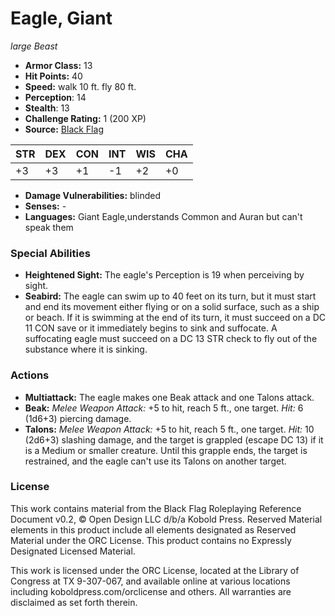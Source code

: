 # Eagle, Giant

*large* *Beast*

- **Armor Class:** 13
- **Hit Points:** 40 
- **Speed:** walk 10 ft. fly 80 ft.
- **Perception**: 14
- **Stealth**: 13
- **Challenge Rating:** 1 (200 XP)
- **Source:** [Black Flag](https://koboldpress.com/kpstore/product/tovrpg-pg-mv/)

| STR | DEX | CON | INT | WIS | CHA |
| --- | --- | --- | --- | --- | --- |
| +3 | +3 | +1 | -1 | +2 | +0 |

- **Damage Vulnerabilities:** blinded
- **Senses:** -
- **Languages:** Giant Eagle,understands Common and Auran but can't speak them

### Special Abilities

- **Heightened Sight:** The eagle's Perception is 19 when perceiving by sight.
- **Seabird:** The eagle can swim up to 40 feet on its turn, but it must start and end its movement either flying or on a solid surface, such as a ship or beach. If it is swimming at the end of its turn, it must succeed on a DC 11 CON save or it immediately begins to sink and suffocate. A suffocating eagle must succeed on a DC 13 STR check to fly out of the substance where it is sinking.

### Actions

- **Multiattack:** The eagle makes one Beak attack and one Talons attack.
- **Beak:** _Melee Weapon Attack:_ +5 to hit, reach 5 ft., one target. _Hit:_ 6 (1d6+3) piercing damage.
- **Talons:** _Melee Weapon Attack:_ +5 to hit, reach 5 ft., one target. _Hit:_ 10 (2d6+3) slashing damage, and the target is grappled (escape DC 13) if it is a Medium or smaller creature. Until this grapple ends, the target is restrained, and the eagle can't use its Talons on another target.


### License

This work contains material from the Black Flag Roleplaying Reference Document v0.2, © Open Design LLC d/b/a Kobold Press. Reserved Material elements in this product include all elements designated as Reserved Material under the ORC License. This product contains no Expressly Designated Licensed Material.

This work is licensed under the ORC License, located at the Library of Congress at TX 9-307-067, and available online at various locations including koboldpress.com/orclicense and others. All warranties are disclaimed as set forth therein.
